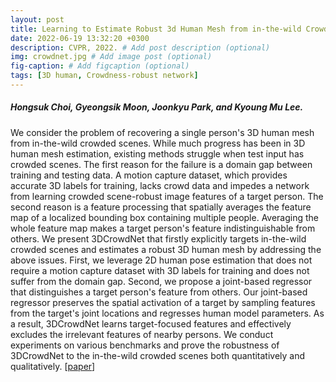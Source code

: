 ```yaml
---
layout: post
title: Learning to Estimate Robust 3d Human Mesh from in-the-wild Crowded Scenes, CVPR, 2022.
date: 2022-06-19 13:32:20 +0300
description: CVPR, 2022. # Add post description (optional)
img: crowdnet.jpg # Add image post (optional)
fig-caption: # Add figcaption (optional)
tags: [3D human, Crowdness-robust network]
---
```

##### Hongsuk Choi, Gyeongsik Moon, Joonkyu Park, and Kyoung Mu Lee. 

We consider the problem of recovering a single person's 3D human mesh from in-the-wild crowded scenes. While much progress has been in 3D human mesh estimation, existing methods struggle when test input has crowded scenes. The first reason for the failure is a domain gap between training and testing data. A motion capture dataset, which provides accurate 3D labels for training, lacks crowd data and impedes a network from learning crowded scene-robust image features of a target person. The second reason is a feature processing that spatially averages the feature map of a localized bounding box containing multiple people. Averaging the whole feature map makes a target person's feature indistinguishable from others. We present 3DCrowdNet that firstly explicitly targets in-the-wild crowded scenes and estimates a robust 3D human mesh by addressing the above issues. First, we leverage 2D human pose estimation that does not require a motion capture dataset with 3D labels for training and does not suffer from the domain gap. Second, we propose a joint-based regressor that distinguishes a target person's feature from others. Our joint-based regressor preserves the spatial activation of a target by sampling features from the target's joint locations and regresses human model parameters. As a result, 3DCrowdNet learns target-focused features and effectively excludes the irrelevant features of nearby persons. We conduct experiments on various benchmarks and prove the robustness of 3DCrowdNet to the in-the-wild crowded scenes both quantitatively and qualitatively. [[paper](https://arxiv.org/pdf/2104.07300.pdf)]

